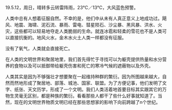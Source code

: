 <link href="../../css/style.css" rel="stylesheet" type="text/css" />

<span class="fzzy">19.5.12，周日，晴转多云转雷阵雨，23℃／13℃，大风蓝色预警。

<div class="p">

人类中总有人想着征服自然。不幸的是，他们中从未有人真正意义上地成功过。飓风、地震、海啸、泥石流、暴雨、雷电、彗星陨石、沙尘暴、黑风暴、洪水、火灾，这些都可以轻易地夺走人类脆弱的生命。就连冰雹和轻柔的雪花也不是人类可以直接抗衡的。地风火水，金木水火土人类一样都没有征服。

没有了氧气，人类就会直接死亡。

在人类的文明世界和聚居地里，我们首先得忙于寻找可以为躯壳提供热量和水分营养的食物以及可以抵御带给躯壳伤害和死亡的寒冷气候的遮蔽物以及外壳。

人类其实是因为不够强壮才想要聚在一起维持种群的繁衍。因为所图越来越大，自然而然地形成了聚居地、部落、城池、国家、联盟。为了方便记事，他们发明了文字、纸张、天文历学，形成了一个文明。我们人类活着地首要目标其实跟其它的万物生灵毫无区别，都是种族的繁衍。看看那些人都干了些什么好事就知道了。当然，现在的文明世界物质文明已经在那些思想家的影响下向前跨越了n个世纪。


